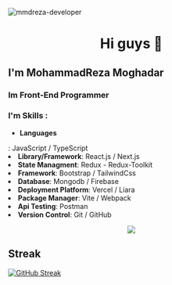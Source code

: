 <p align="left"> <img src="https://komarev.com/ghpvc/?username=mmdreza-developer&label=Profile%20views&color=0e75b6&style=flat" alt="mmdreza-developer" /></p>
<h1 style="text-align:center;">Hi guys 👋</h1>
  <h2>I'm MohammadReza Moghadar</h2>
  <h3>Im Front-End Programmer</h3>
</h1>
<h3>I'm Skills : </h3>
<div>
  <ul>
  <li><span style="font-weight:bold">Languages</div>:
  <span>JavaScript</span> / <span>TypeScript</span>
  </li>
  <li><span style="font-weight:bold">Library/Framework</span>:
  <span>React.js</span> / <span>Next.js</span>
  </li>
  <li><span style="font-weight:bold">State Managment</span>:
  <span>Redux</span> - <span>Redux-Toolkit</span>
  </li>
  <li><span style="font-weight:bold">Framework</span>:
  <span>Bootstrap</span> / <span>TailwindCss</span>
  </li>
  <li><span style="font-weight:bold">Database</span>:
  <span>Mongodb</span> / <span>Firebase</span>
  </li>
  <li><span style="font-weight:bold">Deployment Platform</span>:
  <span>Vercel</span> / <span>Liara</span>
  </li>
  <li><span style="font-weight:bold">Package Manager</span>:
  <span>Vite</span> / <span>Webpack</span>
  </li>
  <li><span style="font-weight:bold">Api Testing</span>:
  <span>Postman</span>
  </li>
  <li><span style="font-weight:bold">Version Control</span>:
  <span>Git</span> / <span>GitHub</span>
  </li>
  </ul>
</div>
<p align="center">
  <a href="https://skillicons.dev">
    <img src="https://skillicons.dev/icons?i=html,css,js,ts,bootstrap,tailwind,git,github,sass,react,redux,nextjs,nodejs,express,firebase,mongodb,vscode" />
  </a>
</p>

<h2>Streak</h2>


[![GitHub Streak](https://streak-stats.demolab.com?user=Mmdreza-developer&theme=dark&hide_border=true)](https://git.io/streak-stats)
